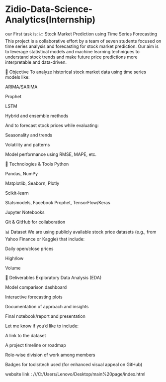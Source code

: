 # Zidio-Data-Science-Analytics(Internship)
our First task is:
📈 Stock Market Prediction using Time Series Forecasting
This project is a collaborative effort by a team of seven students focused on time series analysis and forecasting for stock market prediction. Our aim is to leverage statistical models and machine learning techniques to understand stock trends and make future price predictions more interpretable and data-driven.


📌 Objective
To analyze historical stock market data using time series models like:

ARIMA/SARIMA

Prophet

LSTM

Hybrid and ensemble methods

And to forecast stock prices while evaluating:

Seasonality and trends

Volatility and patterns

Model performance using RMSE, MAPE, etc.

🧠 Technologies & Tools
Python

Pandas, NumPy

Matplotlib, Seaborn, Plotly

Scikit-learn

Statsmodels, Facebook Prophet, TensorFlow/Keras

Jupyter Notebooks

Git & GitHub for collaboration

📊 Dataset
We are using publicly available stock price datasets (e.g., from Yahoo Finance or Kaggle) that include:

Daily open/close prices

High/low

Volume

🚀 Deliverables
Exploratory Data Analysis (EDA)

Model comparison dashboard

Interactive forecasting plots

Documentation of approach and insights

Final notebook/report and presentation

Let me know if you’d like to include:

A link to the dataset

A project timeline or roadmap

Role-wise division of work among members

Badges for tools/tech used (for enhanced visual appeal on GitHub)

 website link : ///C:/Users/Lenovo/Desktop/main%20page/index.html









